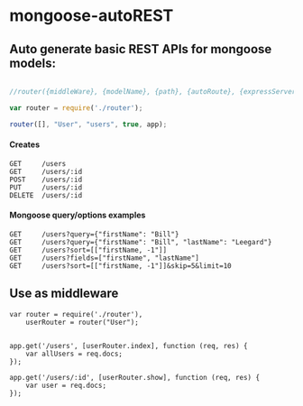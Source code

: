 mongoose-autoREST
=================

Auto generate basic REST APIs for mongoose models:
-----------------

```javascript

//router({middleWare}, {modelName}, {path}, {autoRoute}, {expressServer})

var router = require('./router');

router([], "User", "users", true, app);
```

#### Creates

```
GET   	/users
GET   	/users/:id
POST  	/users/:id
PUT   	/users/:id
DELETE	/users/:id 
```

#### Mongoose query/options examples
 ```
GET 	/users?query={"firstName": "Bill"}
GET 	/users?query={"firstName": "Bill", "lastName": "Leegard"}
GET 	/users?sort=[["firstName, -1"]]
GET 	/users?fields=["firstName", "lastName"]
GET     /users?sort=[["firstName, -1"]]&skip=5&limit=10
 ```


Use as middleware
-----------------

```
var router = require('./router'),
	userRouter = router("User");
        

app.get('/users', [userRouter.index], function (req, res) {
    var allUsers = req.docs;
});

app.get('/users/:id', [userRouter.show], function (req, res) {
    var user = req.docs;
});
```